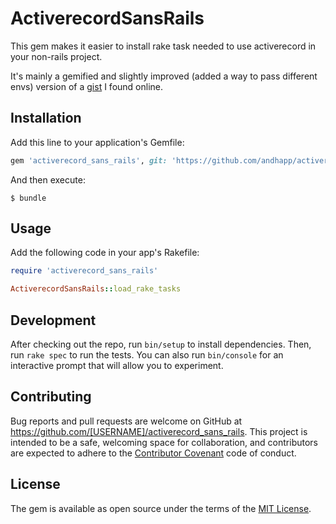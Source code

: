 # ActiverecordSansRails

This gem makes it easier to install rake task needed to use activerecord in your non-rails project.

It's mainly a gemified and slightly improved (added a way to pass different envs) version of a
[gist](https://gist.github.com/schickling/6762581) I found online.

## Installation

Add this line to your application's Gemfile:

```ruby
gem 'activerecord_sans_rails', git: 'https://github.com/andhapp/activerecord_sans_rails.git'
```

And then execute:

    $ bundle

## Usage

Add the following code in your app's Rakefile:

```ruby
require 'activerecord_sans_rails'

ActiverecordSansRails::load_rake_tasks
```

## Development

After checking out the repo, run `bin/setup` to install dependencies. Then, run `rake spec` to run the tests. You can also run `bin/console` for an interactive prompt that will allow you to experiment.

## Contributing

Bug reports and pull requests are welcome on GitHub at https://github.com/[USERNAME]/activerecord_sans_rails. This project is intended to be a safe, welcoming space for collaboration, and contributors are expected to adhere to the [Contributor Covenant](http://contributor-covenant.org) code of conduct.

## License

The gem is available as open source under the terms of the [MIT License](http://opensource.org/licenses/MIT).

